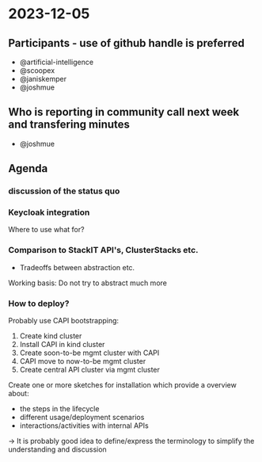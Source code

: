 # 2023-12-05

## Participants - use of github handle is preferred

- @artificial-intelligence
- @scoopex
- @janiskemper
- @joshmue

## Who is reporting in community call next week and transfering minutes

- @joshmue

## Agenda

### discussion of the status quo

### Keycloak integration

Where to use what for?

### Comparison to StackIT API's, ClusterStacks etc.

- Tradeoffs between abstraction etc.

Working basis: Do not try to abstract much more

### How to deploy?

Probably use CAPI bootstrapping:

1. Create kind cluster
2. Install CAPI in kind cluster
3. Create soon-to-be mgmt cluster with CAPI
4. CAPI move to now-to-be mgmt cluster
5. Create central API cluster via mgmt cluster

Create one or more sketches for installation which provide a overview about:
- the steps in the lifecycle
- different usage/deployment scenarios
- interactions/activities with internal APIs

-> It is probably good idea to define/express the terminology to simplify the understanding and discussion
